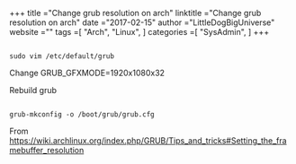 +++ 
title ="Change grub resolution on arch" 
linktitle ="Change grub resolution on arch" 
date ="2017-02-15" 
author ="LittleDogBigUniverse"
website ="" 
tags =[ "Arch", "Linux",  ] 
categories =[ "SysAdmin",  ] 
+++ 

```less

sudo vim /etc/default/grub

```

Change GRUB_GFXMODE=1920x1080x32

Rebuild grub 

```less

grub-mkconfig -o /boot/grub/grub.cfg

```

From https://wiki.archlinux.org/index.php/GRUB/Tips_and_tricks#Setting_the_framebuffer_resolution 


